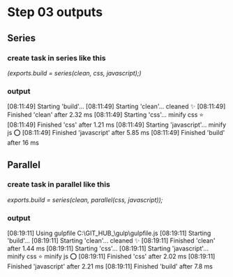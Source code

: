 # Step 03 outputs

## Series

### create task in series like this
_(exports.build = series(clean, css, javascript);)_

### output
[08:11:49] Starting 'build'...
[08:11:49] Starting 'clean'...
cleaned ✨
[08:11:49] Finished 'clean' after 2.32 ms
[08:11:49] Starting 'css'...
minify css ⭐
[08:11:49] Finished 'css' after 1.21 ms
[08:11:49] Starting 'javascript'...
minify js ⭕
[08:11:49] Finished 'javascript' after 5.85 ms
[08:11:49] Finished 'build' after 16 ms

## Parallel

### create task in parallel like this
_exports.build = series(clean, parallel(css, javascript));_

### output
[08:19:11] Using gulpfile C:\GIT_HUB_\gulp\gulpfile.js
[08:19:11] Starting 'build'...
[08:19:11] Starting 'clean'...
cleaned ✨
[08:19:11] Finished 'clean' after 1.44 ms
[08:19:11] Starting 'css'...
[08:19:11] Starting 'javascript'...
minify css ⭐ 
minify js ⭕
[08:19:11] Finished 'css' after 2.02 ms
[08:19:11] Finished 'javascript' after 2.21 ms
[08:19:11] Finished 'build' after 7.8 ms
